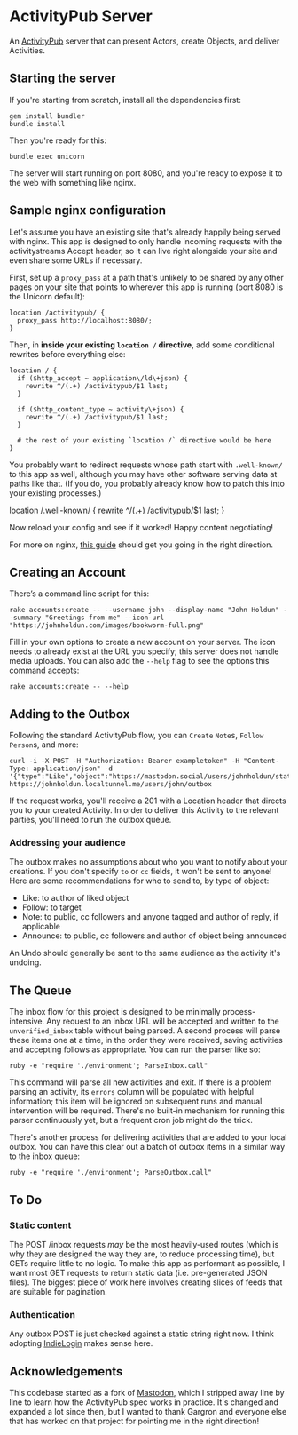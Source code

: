 # ActivityPub Server

An [ActivityPub](https://activitypub.rocks) server that can present Actors, create Objects, and deliver Activities.

## Starting the server

If you're starting from scratch, install all the dependencies first:

```
gem install bundler
bundle install
```

Then you're ready for this:

```
bundle exec unicorn
```

The server will start running on port 8080, and you're ready to expose it to the web with something like nginx.

## Sample nginx configuration

Let's assume you have an existing site that's already happily being served with nginx. This app is designed to only handle incoming requests with the activitystreams Accept header, so it can live right alongside your site and even share some URLs if necessary.

First, set up a `proxy_pass` at a path that's unlikely to be shared by any other pages on your site that points to wherever this app is running (port 8080 is the Unicorn default):

    location /activitypub/ {
      proxy_pass http://localhost:8080/;
    }

Then, in **inside your existing `location /` directive**, add some conditional rewrites before everything else:

    location / {
      if ($http_accept ~ application\/ld\+json) {
        rewrite ^/(.+) /activitypub/$1 last;
      }

      if ($http_content_type ~ activity\+json) {
        rewrite ^/(.+) /activitypub/$1 last;
      }

      # the rest of your existing `location /` directive would be here
    }

You probably want to redirect requests whose path start with `.well-known/` to this app as well, although you may have other software serving data at paths like that. (If you do, you probably already know how to patch this into your existing processes.)

   location /.well-known/ {
      rewrite ^/(.+) /activitypub/$1 last;
    }

Now reload your config and see if it worked! Happy content negotiating!

For more on nginx, [this guide](https://www.digitalocean.com/community/tutorials/how-to-deploy-a-rails-app-with-unicorn-and-nginx-on-ubuntu-14-04#install-and-configure-nginx) should get you going in the right direction.

## Creating an Account

There’s a command line script for this:

```
rake accounts:create -- --username john --display-name "John Holdun" --summary "Greetings from me" --icon-url "https://johnholdun.com/images/bookworm-full.png"
```

Fill in your own options to create a new account on your server. The icon needs to already exist at the URL you specify; this server does not handle media uploads. You can also add the `--help` flag to see the options this command accepts:

```
rake accounts:create -- --help
```

## Adding to the Outbox

Following the standard ActivityPub flow, you can `Create` `Note`s, `Follow` `Person`s, and more:

```
curl -i -X POST -H "Authorization: Bearer exampletoken" -H "Content-Type: application/json" -d '{"type":"Like","object":"https://mastodon.social/users/johnholdun/statuses/1508775"}' https://johnholdun.localtunnel.me/users/john/outbox
```

If the request works, you'll receive a 201 with a Location header that directs you to your created Activity. In order to deliver this Activity to the relevant parties, you'll need to run the outbox queue.

### Addressing your audience

The outbox makes no assumptions about who you want to notify about your creations. If you don't specify `to` or `cc` fields, it won't be sent to anyone! Here are some recommendations for who to send to, by type of object:

- Like: to author of liked object
- Follow: to target
- Note: to public, cc followers and anyone tagged and author of reply, if applicable
- Announce: to public, cc followers and author of object being announced

An Undo should generally be sent to the same audience as the activity it's undoing.

## The Queue

The inbox flow for this project is designed to be minimally process-intensive. Any request to an inbox URL will be accepted and written to the `unverified_inbox` table without being parsed. A second process will parse these items one at a time, in the order they were received, saving activities and accepting follows as appropriate. You can run the parser like so:

```
ruby -e "require './environment'; ParseInbox.call"
```

This command will parse all new activities and exit. If there is a problem parsing an activity, its `errors` column will be populated with helpful information; this item will be ignored on subsequent runs and manual intervention will be required. There's no built-in mechanism for running this parser continuously yet, but a frequent cron job might do the trick.

There's another process for delivering activities that are added to your local outbox. You can have this clear out a batch of outbox items in a similar way to the inbox queue:

```
ruby -e "require './environment'; ParseOutbox.call"
```

## To Do

### Static content

The POST /inbox requests _may_ be the most heavily-used routes (which is why they are designed the way they are, to reduce processing time), but GETs require little to no logic. To make this app as performant as possible, I want most GET requests to return static data (i.e. pre-generated JSON files). The biggest piece of work here involves creating slices of feeds that are suitable for pagination.

### Authentication

Any outbox POST is just checked against a static string right now. I think adopting [IndieLogin](https://indielogin.com/) makes sense here.

## Acknowledgements

This codebase started as a fork of [Mastodon](https://github.com/tootsuite/mastodon/), which I stripped away line by line to learn how the ActivityPub spec works in practice. It's changed and expanded a lot since then, but I wanted to thank Gargron and everyone else that has worked on that project for pointing me in the right direction!
